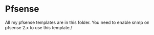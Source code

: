 Pfsense
================

All my pfsense templates are in this folder.
You need to enable snmp on pfsense 2.x to use this template./